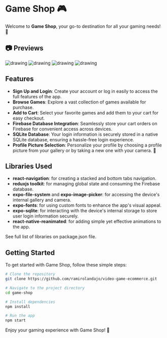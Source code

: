 # Game Shop 🎮

Welcome to **Game Shop**, your go-to destination for all your gaming needs! 🚀

## 📷 Previews
<p>
  <img src="/previews/preview1.png" alt="drawing" />
  <img src="/previews/preview2.png" alt="drawing" />
  <img src="/previews/preview3.png" alt="drawing" />
  <img src="/previews/preview4.png" alt="drawing" />
</p>

## Features

- **Sign Up and Login**: Create your account or log in easily to access the full features of the app.
- **Browse Games**: Explore a vast collection of games available for purchase.
- **Add to Cart**: Select your favorite games and add them to your cart for easy checkout.
- **Firebase Database Integration**: Seamlessly store your cart orders on Firebase for convenient access across devices.
- **SQLite Database**: Your login information is securely stored in a native SQLite database, ensuring a hassle-free login experience.
- **Profile Picture Selection**: Personalize your profile by choosing a profile picture from your gallery or by taking a new one with your camera. 📸

## Libraries Used

- **react-navigation**: for creating a stacked and bottom tabs navigation.
- **reduxjs toolkit**: for managing global state and consuming the Firebase database.
- **expo-file-system** and **expo-image-picker**: for accessing the device's internal gallery and camera.
- **expo-fonts**: for using custom fonts to enhance the app's visual appeal.
- **expo-sqlite**: for interacting with the device's internal storage to store user login information securely.
- **react-native-reanimated**: for adding simple yet effective animations to the app. 

See full list of libraries on package.json file.

## Getting Started

To get started with Game Shop, follow these simple steps:
```bash
# Clone the repository
git clone https://github.com/ramirolandajo/video-game-ecommerce.git

# Navigate to the project directory
cd game-shop

# Install dependencies
npm install

# Run the app
npm start
```
Enjoy your gaming experience with Game Shop! 🎉
